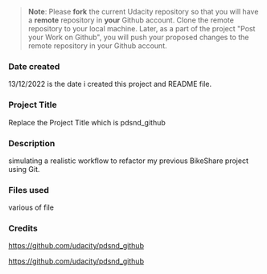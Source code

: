 >**Note**: Please **fork** the current Udacity repository so that you will have a **remote** repository in **your** Github account. Clone the remote repository to your local machine. Later, as a part of the project "Post your Work on Github", you will push your proposed changes to the remote repository in your Github account.

### Date created
13/12/2022 is the  date i created this project and README file.

### Project Title
Replace the Project Title which is pdsnd_github


### Description
simulating a realistic workflow to refactor my previous BikeShare project using Git.


### Files used
various of file

### Credits

https://github.com/udacity/pdsnd_github

https://github.com/udacity/pdsnd_github
